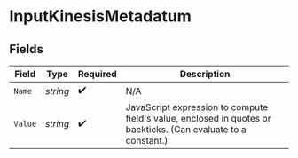 # InputKinesisMetadatum


## Fields

| Field                                                                                                          | Type                                                                                                           | Required                                                                                                       | Description                                                                                                    |
| -------------------------------------------------------------------------------------------------------------- | -------------------------------------------------------------------------------------------------------------- | -------------------------------------------------------------------------------------------------------------- | -------------------------------------------------------------------------------------------------------------- |
| `Name`                                                                                                         | *string*                                                                                                       | :heavy_check_mark:                                                                                             | N/A                                                                                                            |
| `Value`                                                                                                        | *string*                                                                                                       | :heavy_check_mark:                                                                                             | JavaScript expression to compute field's value, enclosed in quotes or backticks. (Can evaluate to a constant.) |